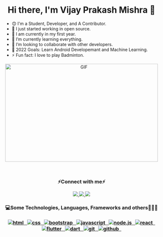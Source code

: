 # <h1 align="center">Hi there, I'm Vijay Prakash Mishra 👋</h1>

- 😊 I'm a Student, Developer, and A Contributor.
- 🔭 I just started working in open source.
- 🏫 I am currently in my first year.
- 🌱 I’m currently learning everything.
- 👯 I’m looking to collaborate with other developers.
- 🥅 2022 Goals: Learn Android Developemant and Machine Learning.
- ⚡ Fun fact: I love to play Badminton.

<p align="center">
 <img align="centre" alt="GIF" src="https://github.com/abhisheknaiidu/abhisheknaiidu/blob/master/code.gif?raw=true" width="500" height="320" />
</p>
<br>

<h3 align="center">⚡Connect with me⚡</h3>

<p align="center">
   <a href="https://www.linkedin.com/in/behumanist/">
		<img src="https://img.shields.io/badge/Linkedin-2088FF?&style=for-the-badge&logo=linkedin&logoColor=white" />
	</a>
	<a href="mailto:vijaymishra.07dec@gmail.com">
		<img src="https://img.shields.io/badge/Gmail-D14836?style=for-the-badge&logo=gmail&logoColor=white" />
	</a>
	<a href="https://msaini0r.hashnode.dev/">
		<img src="https://img.shields.io/badge/Hashnode-56347C?style=for-the-badge&logo=hashnode&logoColor=white" />
	</a>
</p>

<h3 align="center">💻Some Technologies, Languages, Frameworks and others🧑🏻‍💻<h3/>
  
<p align="center">
	<a href="https://html.com/">
	   <img src="https://img.shields.io/badge/HTML-239120?style=for-the-badge&logo=html5&logoColor=white" alt="html" />&nbsp;&nbsp;
	</a>
	<a href="https://www.w3.org/TR/css-2020/">
	   <img src="https://img.shields.io/badge/CSS3-1572B6?style=for-the-badge&logo=css3&logoColor=white" alt="css" />&nbsp;&nbsp;
	</a>
	<a href="https://getbootstrap.com/">
	   <img src="https://img.shields.io/badge/Bootstrap-563D7C?style=for-the-badge&logo=bootstrap&logoColor=white" alt="bootstrap" />&nbsp;&nbsp;
	</a>
	<a href="https://www.javascript.com/">
	   <img src="https://img.shields.io/badge/JavaScript-323330?style=for-the-badge&logo=javascript&logoColor=F7DF1E" alt="javascript" />&nbsp;&nbsp;
	</a>
	<a href="https://nodejs.org/en/">
	   <img src="https://img.shields.io/badge/Node.js-239120?style=for-the-badge&logo=node.js&logoColor=white" alt="node.js" />&nbsp;&nbsp;
	</a>
	<a href="https://reactjs.org/">
	   <img src="https://img.shields.io/badge/React-20232A?style=for-the-badge&logo=react&logoColor=61DAFB" alt="react" />&nbsp;&nbsp;
	</a>
	<a href="https://flutter.dev/">
	   <img src="https://img.shields.io/badge/Flutter-02569B?style=for-the-badge&logo=flutter&logoColor=white" alt="flutter" />&nbsp;&nbsp;
	</a>
	<a href="https://dart.dev/">
	   <img src="https://img.shields.io/badge/Dart-0175C2?style=for-the-badge&logo=dart&logoColor=white" alt="dart"/>&nbsp;&nbsp;
	</a>
	<a href="https://git-scm.com/">
	   <img src="https://img.shields.io/badge/git-F05032?style=for-the-badge&logo=git&logoColor=white" alt="git" />&nbsp;&nbsp;
	</a>
    <a href="https://github.com/">
    <img src="https://img.shields.io/badge/GitHub-100000?style=for-the-badge&logo=github&logoColor=white" alt="github" />&nbsp;&nbsp;
	</a>


<br />
<br />


<br>
